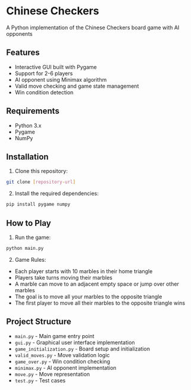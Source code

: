 # Chinese Checkers

A Python implementation of the Chinese Checkers board game with AI opponents

## Features

- Interactive GUI built with Pygame
- Support for 2-6 players
- AI opponent using Minimax algorithm
- Valid move checking and game state management
- Win condition detection

## Requirements

- Python 3.x
- Pygame
- NumPy

## Installation

1. Clone this repository:
```bash
git clone [repository-url]
```

2. Install the required dependencies:
```bash
pip install pygame numpy
```

## How to Play

1. Run the game:
```bash
python main.py
```

2. Game Rules:
- Each player starts with 10 marbles in their home triangle
- Players take turns moving their marbles
- A marble can move to an adjacent empty space or jump over other marbles
- The goal is to move all your marbles to the opposite triangle
- The first player to move all their marbles to the opposite triangle wins

## Project Structure

- `main.py` - Main game entry point
- `gui.py` - Graphical user interface implementation
- `game_initialization.py` - Board setup and initialization
- `valid_moves.py` - Move validation logic
- `game_over.py` - Win condition checking
- `minimax.py` - AI opponent implementation
- `move.py` - Move representation
- `test.py` - Test cases

